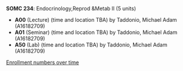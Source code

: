 **SOMC 234**: Endocrinology,Reprod &Metab II (5 units)

- **A00** (Lecture) (time and location TBA) by Taddonio, Michael Adam (A16182709)
- **A01** (Seminar) (time and location TBA) by Taddonio, Michael Adam (A16182709)
- **A50** (Lab) (time and location TBA) by Taddonio, Michael Adam (A16182709)

[Enrollment numbers over time](./SOMC234.tsv)
